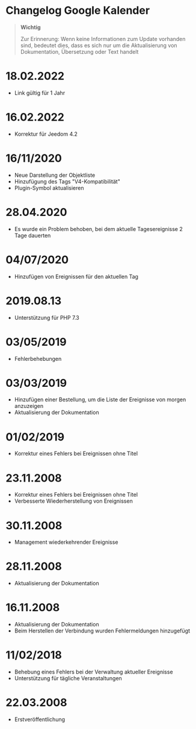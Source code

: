 # Changelog Google Kalender

>**Wichtig**
>
>Zur Erinnerung: Wenn keine Informationen zum Update vorhanden sind, bedeutet dies, dass es sich nur um die Aktualisierung von Dokumentation, Übersetzung oder Text handelt

# 18.02.2022

- Link gültig für 1 Jahr 

# 16.02.2022

- Korrektur für Jeedom 4.2

# 16/11/2020

- Neue Darstellung der Objektliste
- Hinzufügung des Tags "V4-Kompatibilität"
- Plugin-Symbol aktualisieren

# 28.04.2020

- Es wurde ein Problem behoben, bei dem aktuelle Tagesereignisse 2 Tage dauerten

# 04/07/2020

- Hinzufügen von Ereignissen für den aktuellen Tag

# 2019.08.13

- Unterstützung für PHP 7.3

# 03/05/2019

- Fehlerbehebungen

# 03/03/2019

- Hinzufügen einer Bestellung, um die Liste der Ereignisse von morgen anzuzeigen
- Aktualisierung der Dokumentation

# 01/02/2019

- Korrektur eines Fehlers bei Ereignissen ohne Titel

# 23.11.2008

- Korrektur eines Fehlers bei Ereignissen ohne Titel
- Verbesserte Wiederherstellung von Ereignissen

# 30.11.2008

- Management wiederkehrender Ereignisse

# 28.11.2008

- Aktualisierung der Dokumentation

# 16.11.2008

- Aktualisierung der Dokumentation
- Beim Herstellen der Verbindung wurden Fehlermeldungen hinzugefügt

# 11/02/2018

- Behebung eines Fehlers bei der Verwaltung aktueller Ereignisse
- Unterstützung für tägliche Veranstaltungen

# 22.03.2008

- Erstveröffentlichung
